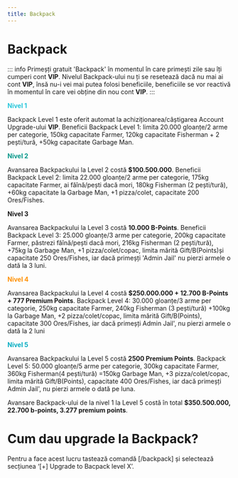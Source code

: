 ```yaml
---
title: Backpack
---
```


# Backpack 

::: info
Primeșți gratuit 'Backpack' în momentul în care primești zile  sau îți cumperi cont **VIP**.
Nivelul Backpack-ului nu ți se resetează dacă nu mai ai cont **VIP**, însă nu-i vei mai putea folosi beneficiile, beneficiile se vor reactivă în momentul în care vei obține din nou cont **VIP**.
:::

<span style="color:#26C6DA;"><strong>Nivel 1</strong></span>


Backpack Level 1 este oferit automat la achiziționarea/câștigarea Account Upgrade-ului **VIP**.
Beneficii Backpack Level 1: limita 20.000 gloanțe/2 arme per categorie, 150kg capacitate Farmer, 120kg capacitate Fisherman + 2 pești/tură, +50kg capacitate Garbage Man.


<span style="color:#009688;"><strong>Nivel 2</strong></span>



Avansarea Backpackului la Level 2 costă **$100.500.000**.
Beneficii Backpack Level 2: limita 22.000 gloanțe/2 arme per categorie, 175kg capacitate Farmer, ai făînă/pești dacă  mori, 180kg Fisherman (2 pești/tură), +60kg capacitate la Garbage Man, +1 pizza/colet, capacitate 200 Ores/Fishes.


<span style="color:#546E7AF;"><strong>Nivel 3</strong></span>


 Avansarea Backpackului la Level 3 costă **10.000 B-Points**.
Beneficii Backpack Level 3: 25.000 gloanțe/3 arme per categorie, 200kg capacitate Farmer, păstrezi făînă/pești dacă mori, 216kg Fisherman (2 pești/tură), +75kg la Garbage Man, +1 pizza/colet/copac, limita mărită Gift/B(Points)și capacitate 250 Ores/Fishes, iar
dacă primeșți 'Admin Jail' nu pierzi armele o dată la 3 luni.


<span style="color:#FF8F00;"><strong>Nivel 4</strong></span>


Avansarea Backpackului la Level 4 costă **$250.000.000 + 12.700 B-Points + 777 Premium Points**.
Backpack Level 4: 30.000 gloanțe/3 arme per categorie, 250kg capacitate Farmer, 240kg Fisherman (3 pești/tură) +100kg la Garbage Man, +2 pizza/colet/copac, limita mărită Gift/B(Points), capacitate 300 Ores/Fishes, iar dacă primeșți Admin Jail', nu pierzi armele o dată la 2 luni


<span style="color:#00ACC1;"><strong>Nivel 5</strong></span>



Avansarea Backpackului la Level 5 costă **2500 Premium Points**.
Backpack Level 5: 50.000 gloanțe/5 arme per categorie, 300kg capacitate Farmer, 360kg Fisherman(4 pești/tură) =150kg Garbage Man, +3 pizza/colet/copac, limita mărită Gift/B(Points), capacitate 400 Ores/Fishes, iar 
dacă primeșți Admin Jail', nu pierzi armele o dată pe luna.


Avansare Backpack-ului de la nivel 1 la Level 5 costă în total **$350.500.000, 22.700 b-points, 3.277 premium points**.



# Cum dau upgrade la Backpack?

Pentru a face acest lucru tastează comandă [/backpack] și selectează secțiunea ‘[+] Upgrade to Bacpack level X’.
